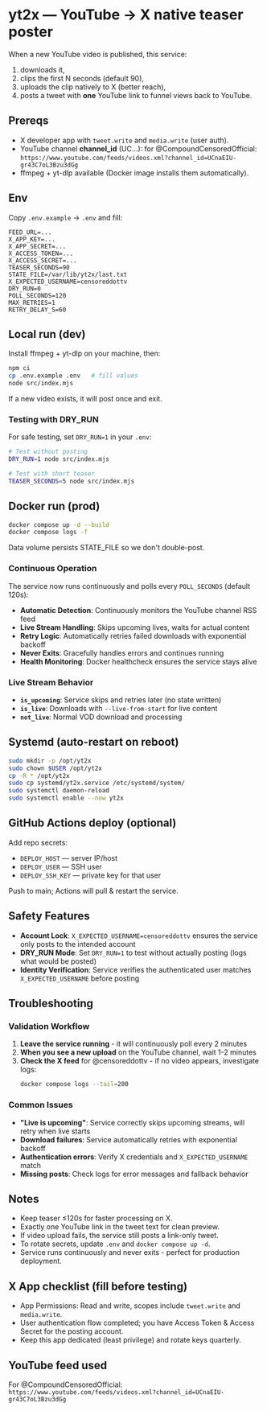 # yt2x — YouTube → X native teaser poster

When a new YouTube video is published, this service:
1) downloads it,
2) clips the first N seconds (default 90),
3) uploads the clip natively to X (better reach),
4) posts a tweet with **one** YouTube link to funnel views back to YouTube.

## Prereqs

- X developer app with `tweet.write` and `media.write` (user auth).
- YouTube channel **channel_id** (UC…): for @CompoundCensoredOfficial:
  `https://www.youtube.com/feeds/videos.xml?channel_id=UCnaEIU-gr43C7oL3Bzu3dGg`
- ffmpeg + yt-dlp available (Docker image installs them automatically).

## Env

Copy `.env.example` → `.env` and fill:

```
FEED_URL=...
X_APP_KEY=...
X_APP_SECRET=...
X_ACCESS_TOKEN=...
X_ACCESS_SECRET=...
TEASER_SECONDS=90
STATE_FILE=/var/lib/yt2x/last.txt
X_EXPECTED_USERNAME=censoreddottv
DRY_RUN=0
POLL_SECONDS=120
MAX_RETRIES=1
RETRY_DELAY_S=60
```

## Local run (dev)

Install ffmpeg + yt-dlp on your machine, then:

```bash
npm ci
cp .env.example .env   # fill values
node src/index.mjs
```

If a new video exists, it will post once and exit.

### Testing with DRY_RUN

For safe testing, set `DRY_RUN=1` in your `.env`:

```bash
# Test without posting
DRY_RUN=1 node src/index.mjs

# Test with short teaser
TEASER_SECONDS=5 node src/index.mjs
```

## Docker run (prod)

```bash
docker compose up -d --build
docker compose logs -f
```

Data volume persists STATE_FILE so we don't double-post.

### Continuous Operation

The service now runs continuously and polls every `POLL_SECONDS` (default 120s):

- **Automatic Detection**: Continuously monitors the YouTube channel RSS feed
- **Live Stream Handling**: Skips upcoming lives, waits for actual content
- **Retry Logic**: Automatically retries failed downloads with exponential backoff
- **Never Exits**: Gracefully handles errors and continues running
- **Health Monitoring**: Docker healthcheck ensures the service stays alive

### Live Stream Behavior

- **`is_upcoming`**: Service skips and retries later (no state written)
- **`is_live`**: Downloads with `--live-from-start` for live content
- **`not_live`**: Normal VOD download and processing

## Systemd (auto-restart on reboot)

```bash
sudo mkdir -p /opt/yt2x
sudo chown $USER /opt/yt2x
cp -R * /opt/yt2x
sudo cp systemd/yt2x.service /etc/systemd/system/
sudo systemctl daemon-reload
sudo systemctl enable --now yt2x
```

## GitHub Actions deploy (optional)

Add repo secrets:
- `DEPLOY_HOST` — server IP/host
- `DEPLOY_USER` — SSH user  
- `DEPLOY_SSH_KEY` — private key for that user

Push to main; Actions will pull & restart the service.

## Safety Features

- **Account Lock**: `X_EXPECTED_USERNAME=censoreddottv` ensures the service only posts to the intended account
- **DRY_RUN Mode**: Set `DRY_RUN=1` to test without actually posting (logs what would be posted)
- **Identity Verification**: Service verifies the authenticated user matches `X_EXPECTED_USERNAME` before posting

## Troubleshooting

### Validation Workflow

1. **Leave the service running** - it will continuously poll every 2 minutes
2. **When you see a new upload** on the YouTube channel, wait 1-2 minutes
3. **Check the X feed** for @censoreddottv - if no video appears, investigate logs:
   ```bash
   docker compose logs --tail=200
   ```

### Common Issues

- **"Live is upcoming"**: Service correctly skips upcoming streams, will retry when live starts
- **Download failures**: Service automatically retries with exponential backoff
- **Authentication errors**: Verify X credentials and `X_EXPECTED_USERNAME` match
- **Missing posts**: Check logs for error messages and fallback behavior

## Notes

- Keep teaser ≤120s for faster processing on X.
- Exactly one YouTube link in the tweet text for clean preview.
- If video upload fails, the service still posts a link-only tweet.
- To rotate secrets, update `.env` and `docker compose up -d`.
- Service runs continuously and never exits - perfect for production deployment.

## X App checklist (fill before testing)

- App Permissions: Read and write, scopes include `tweet.write` and `media.write`.
- User authentication flow completed; you have Access Token & Access Secret for the posting account.
- Keep this app dedicated (least privilege) and rotate keys quarterly.

## YouTube feed used

For @CompoundCensoredOfficial:
`https://www.youtube.com/feeds/videos.xml?channel_id=UCnaEIU-gr43C7oL3Bzu3dGg`
